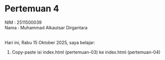 # Pertemuan 4

NIM : 2511500039<br>
Nama : Muhammad Alkautsar Dirgantara<br><br>

Hari ini, Rabu 15 Oktober 2025, saya belajar:
<ol>
  <li>Copy-paste isi index.html (pertemuan-03) ke index.html (pertemuan-04)</li>
</ol>
